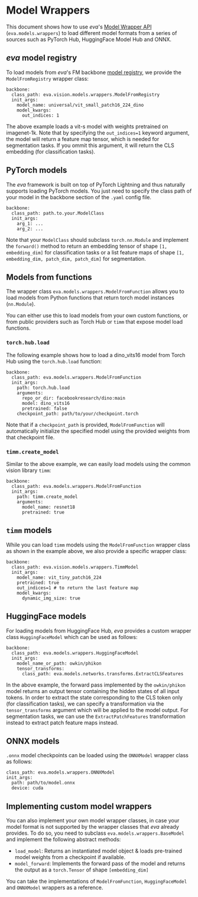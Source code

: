 # Model Wrappers


This document shows how to use *eva*'s [Model Wrapper API](../../reference/core/models/networks.md#wrappers) (`eva.models.wrappers`) to load different model formats from a series of sources such as PyTorch Hub, HuggingFace Model Hub and ONNX.

## *eva* model registry
To load models from *eva*'s FM backbone [model registry](./model_registry.md), we provide the `ModelFromRegistry` wrapper class:

```
backbone:
  class_path: eva.vision.models.wrappers.ModelFromRegistry
  init_args:
    model_name: universal/vit_small_patch16_224_dino
    model_kwargs:
      out_indices: 1
```
The above example loads a vit-s model with weights pretrained on imagenet-1k. Note that by specifying the `out_indices=1` keyword argument, the model will return a feature map tensor, which is needed for segmentation tasks. If you ommit this argument, it will return the CLS embedding (for classification tasks).

## PyTorch models
The *eva* framework is built on top of PyTorch Lightning and thus naturally supports loading PyTorch models.
You just need to specify the class path of your model in the backbone section of the `.yaml` config file.

```
backbone:
  class_path: path.to.your.ModelClass
  init_args:
    arg_1: ...
    arg_2: ...
```

Note that your `ModelClass` should subclass `torch.nn.Module` and implement the `forward()` method to return an embedding tensor of shape `[1, embedding_dim]` for classification tasks or a list feature maps of shape `[1, embedding_dim, patch_dim, patch_dim]` for segmentation.

## Models from functions
The wrapper class `eva.models.wrappers.ModelFromFunction` allows you to load models from Python functions that return torch model instances (`nn.Module`).

You can either use this to load models from your own custom functions, or from public providers such as Torch Hub or `timm` that expose model load functions.

### `torch.hub.load`
The following example shows how to load a dino_vits16 model from Torch Hub using the `torch.hub.load` function:
```
backbone:
  class_path: eva.models.wrappers.ModelFromFunction
  init_args:
    path: torch.hub.load
    arguments:
      repo_or_dir: facebookresearch/dino:main
      model: dino_vits16
      pretrained: false
    checkpoint_path: path/to/your/checkpoint.torch
```

Note that if a `checkpoint_path` is provided, `ModelFromFunction` will automatically initialize the specified model using the provided weights from that checkpoint file.

### `timm.create_model`
Similar to the above example, we can easily load models using the common vision library `timm`:
```
backbone:
  class_path: eva.models.wrappers.ModelFromFunction
  init_args:
    path: timm.create_model
    arguments:
      model_name: resnet18
      pretrained: true
```

## `timm` models
While you can load `timm` models using the `ModelFromFunction` wrapper class as shown in the example above, we also provide a specific wrapper class:

```
backbone:
  class_path: eva.vision.models.wrappers.TimmModel
  init_args:
    model_name: vit_tiny_patch16_224
    pretrained: true
    out_indices=1 # to return the last feature map
    model_kwargs:
      dynamic_img_size: true  

```

## HuggingFace models
For loading models from HuggingFace Hub, *eva* provides a custom wrapper class `HuggingFaceModel` which can be used as follows:

```
backbone:
  class_path: eva.models.wrappers.HuggingFaceModel
  init_args:
    model_name_or_path: owkin/phikon
    tensor_transforms: 
      class_path: eva.models.networks.transforms.ExtractCLSFeatures
```

In the above example, the forward pass implemented by the `owkin/phikon` model returns an output tensor containing the hidden states of all input tokens. In order to extract the state corresponding to the CLS token only (for classification tasks), we can specify a transformation via the `tensor_transforms` argument which will be applied to the model output. For segmentation tasks, we can use the `ExtractPatchFeatures` transformation instead to extract patch feature maps instead.


## ONNX models
`.onnx` model checkpoints can be loaded using the `ONNXModel` wrapper class as follows:

```
class_path: eva.models.wrappers.ONNXModel
init_args:
  path: path/to/model.onnx
  device: cuda
```

## Implementing custom model wrappers

You can also implement your own model wrapper classes, in case your model format is not supported by the wrapper classes that *eva* already provides. To do so, you need to subclass `eva.models.wrappers.BaseModel` and implement the following abstract methods: 

- `load_model`: Returns an instantiated model object & loads pre-trained model weights from a checkpoint if available. 
- `model_forward`: Implements the forward pass of the model and returns the output as a `torch.Tensor` of shape `[embedding_dim]`

You can take the implementations of `ModelFromFunction`, `HuggingFaceModel` and `ONNXModel` wrappers as a reference.
